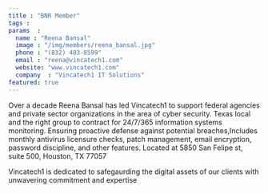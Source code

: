 ```yaml
---
title : "BNR Member"
tags :
params  : 
  name : "Reena Bansal"
  image : "/img/members/reena_bansal.jpg"
  phone : "(832) 483-8599"
  email : "reena@vincatech1.com"
  website: "www.vincatech1.com"
  company  : "Vincatech1 IT Solutions"
featured: true
---
```

Over a decade Reena Bansal has led Vincatech1 to support federal agencies and private sector organizations in the area of cyber security. Texas local and the right group to contract for 24/7/365 information systems monitoring. Ensuring proactive defense against potential breaches,Includes monthly antivirus licensure checks, patch management, email encryption, password discipline, and other features.
Located at 5850 San Felipe st, suite 500, Houston, TX 77057

Vincatech1 is dedicated to safegaurding the digital assets of our clients with unwavering commitment and expertise
